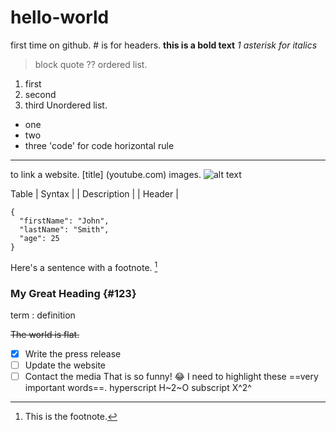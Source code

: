 # hello-world
first time on github. # is for headers.
**this is a bold text**
*1 asterisk for italics*
> block quote ??
ordered list. 
1. first
2. second 
3. third
Unordered list.
- one
- two
- three
'code' for code 
horizontal rule
---
to link a website.
[title] (youtube.com)
images.
![alt text](image.jpg)

Table 
|  Syntax | | Description |
| Header |

```
{
  "firstName": "John",
  "lastName": "Smith",
  "age": 25
}
```

Here's a sentence with a footnote. [^1]

[^1]: This is the footnote.

### My Great Heading {#123}
term
: definition

~~The world is flat.~~

- [x] Write the press release
- [ ] Update the website
- [ ] Contact the media
That is so funny! :joy:
I need to highlight these ==very important words==.
hyperscript
H~2~O
subscript
X^2^
